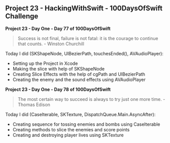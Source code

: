 ## Project 23 - HackingWithSwift - 100DaysOfSwift Challenge

**Project 23 - Day One - Day 77 of 100DaysOfSwift**

> Success is not final, failure is not fatal: it is the courage to continue that counts. - Winston Churchill

Today I did (SKShapeNode, UIBezierPath, touchesEnded(), AVAudioPlayer):

- Setting up the Project in Xcode
- Making the slice with help of SKShapeNode
- Creating Slice Effects with the help of cgPath and UIBezierPath
- Creating the enemy and the sound effects using AVAudioPlayer

**Project 23 - Day One - Day 78 of 100DaysOfSwift**

> The most certain way to succeed is always to try just one more time. - Thomas Edison

Today I did (CaseIterable, SKTexture, DispatchQueue.Main.AsyncAfter):

- Creating sequence for tossing enemies and bombs using CaseIterable
- Creating methods to slice the enemies and score points
- Creating and destroying player lives using SKTexture

